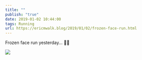 ```yaml
---
title: ""
publish: "true"
date: 2019-01-02 10:44:00
tags: Running
url: https://ericmwalk.blog/2019/01/02/frozen-face-run.html
---
```


Frozen face run yesterday... 🏃‍♂️

![](https://ericmwalk.blog/uploads/2022/84bc072f5a.jpg)